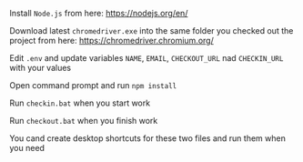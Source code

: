 Install `Node.js` from here: https://nodejs.org/en/

Download latest `chromedriver.exe` into the same folder you checked out the project from here: https://chromedriver.chromium.org/

Edit `.env` and update variables `NAME`, `EMAIL`, `CHECKOUT_URL` nad `CHECKIN_URL` with your values

Open command prompt and run `npm install`

Run `checkin.bat` when you start work

Run `checkout.bat` when you finish work

You cand create desktop shortcuts for these two files and run them when you need
